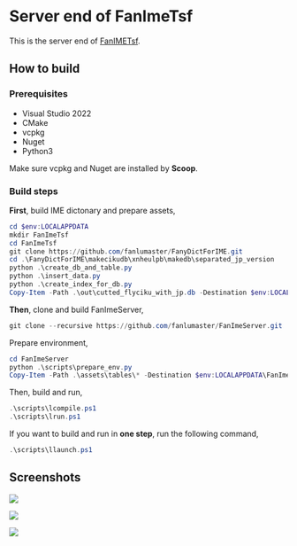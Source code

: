 # Server end of FanImeTsf

This is the server end of [FanIMETsf](https://github.com/fanlumaster/FanImeTsf).

## How to build

### Prerequisites

- Visual Studio 2022
- CMake
- vcpkg
- Nuget
- Python3

Make sure vcpkg and Nuget are installed by **Scoop**.

### Build steps

**First**, build IME dictonary and prepare assets,

```powershell
cd $env:LOCALAPPDATA
mkdir FanImeTsf
cd FanImeTsf
git clone https://github.com/fanlumaster/FanyDictForIME.git
cd .\FanyDictForIME\makecikudb\xnheulpb\makedb\separated_jp_version
python .\create_db_and_table.py
python .\insert_data.py
python .\create_index_for_db.py
Copy-Item -Path .\out\cutted_flyciku_with_jp.db -Destination $env:LOCALAPPDATA\FanImeTsf
```

**Then**, clone and build FanImeServer,

```powershell
git clone --recursive https://github.com/fanlumaster/FanImeServer.git
```

Prepare environment,

```powershell
cd FanImeServer
python .\scripts\prepare_env.py
Copy-Item -Path .\assets\tables\* -Destination $env:LOCALAPPDATA\FanImeTsf
```

Then, build and run,

```powershell
.\scripts\lcompile.ps1
.\scripts\lrun.ps1
```

If you want to build and run in **one step**, run the following command,

```powershell
.\scripts\llaunch.ps1
```

## Screenshots

![](https://i.postimg.cc/v8Bpx6Gf/image.png)

![](https://i.postimg.cc/ssBgtM5M/image.png)

![](https://i.postimg.cc/ryDqXH0B/image.png)
